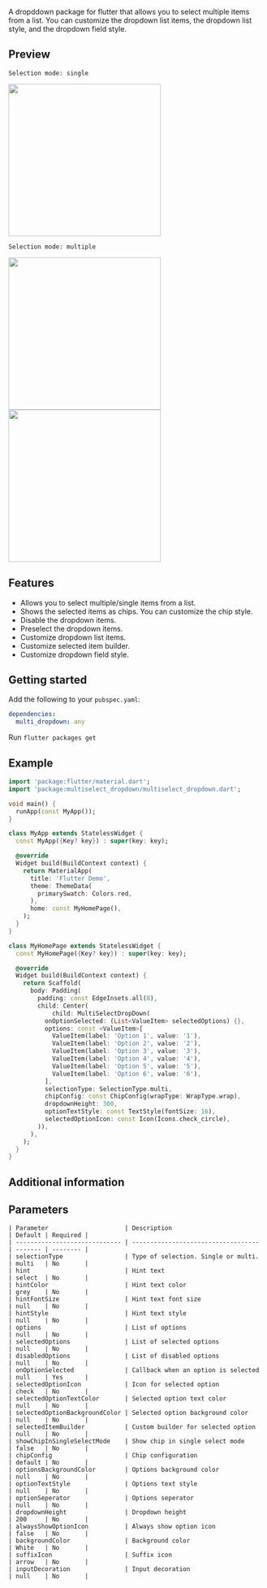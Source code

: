 A dropddown package for flutter that allows you to select multiple items from a list.
You can customize the dropdown list items, the dropdown list style, and the dropdown field style.

## Preview

`Selection mode: single`

[<img src="https://raw.githubusercontent.com/oi-narendra/multiselect-dropdown/main/screenshots/sample1.png" width="300"/>](sample1.png)

`Selection mode: multiple`

[<img src="https://raw.githubusercontent.com/oi-narendra/multiselect-dropdown/main/screenshots/sample2.gif" width="300"/>](sample2.gif)
[<img src="https://raw.githubusercontent.com/oi-narendra/multiselect-dropdown/main/screenshots/sample1.gif" width="300"/>](sample2.gif)



## Features
-  Allows you to select multiple/single items from a list.
-  Shows the selected items as chips. You can customize the chip style.
-  Disable the dropdown items.
-  Preselect the dropdown items.
-  Customize dropdown list items.
-  Customize selected item builder.
-  Customize dropdown field style.


## Getting started

Add the following to your `pubspec.yaml`:

```yaml
dependencies:
  multi_dropdown: any
```

Run `flutter packages get`

## Example

```dart
import 'package:flutter/material.dart';
import 'package:multiselect_dropdown/multiselect_dropdown.dart';

void main() {
  runApp(const MyApp());
}

class MyApp extends StatelessWidget {
  const MyApp({Key? key}) : super(key: key);

  @override
  Widget build(BuildContext context) {
    return MaterialApp(
      title: 'Flutter Demo',
      theme: ThemeData(
        primarySwatch: Colors.red,
      ),
      home: const MyHomePage(),
    );
  }
}

class MyHomePage extends StatelessWidget {
  const MyHomePage({Key? key}) : super(key: key);

  @override
  Widget build(BuildContext context) {
    return Scaffold(
      body: Padding(
        padding: const EdgeInsets.all(8),
        child: Center(
            child: MultiSelectDropDown(
          onOptionSelected: (List<ValueItem> selectedOptions) {},
          options: const <ValueItem>[
            ValueItem(label: 'Option 1', value: '1'),
            ValueItem(label: 'Option 2', value: '2'),
            ValueItem(label: 'Option 3', value: '3'),
            ValueItem(label: 'Option 4', value: '4'),
            ValueItem(label: 'Option 5', value: '5'),
            ValueItem(label: 'Option 6', value: '6'),
          ],
          selectionType: SelectionType.multi,
          chipConfig: const ChipConfig(wrapType: WrapType.wrap),
          dropdownHeight: 300,
          optionTextStyle: const TextStyle(fontSize: 16),
          selectedOptionIcon: const Icon(Icons.check_circle),
        )),
      ),
    );
  }
}

```

## Additional information

## Parameters
   
    | Parameter                     | Description                         | Default | Required | 
    | ----------------------------- | ----------------------------------- | ------- | -------- |
    | selectionType                 | Type of selection. Single or multi. | multi   | No       |
    | hint                          | Hint text                           | select  | No       |
    | hintColor                     | Hint text color                     | grey    | No       |
    | hintFontSize                  | Hint text font size                 | null    | No       |
    | hintStyle                     | Hint text style                     | null    | No       |
    | options                       | List of options                     | null    | No       |
    | selectedOptions               | List of selected options            | null    | No       |
    | disabledOptions               | List of disabled options            | null    | No       |
    | onOptionSelected              | Callback when an option is selected | null    | Yes      |
    | selectedOptionIcon            | Icon for selected option            | check   | No       |
    | selectedOptionTextColor       | Selected option text color          | null    | No       |
    | selectedOptionBackgroundColor | Selected option background color    | null    | No       |
    | selectedItemBuilder           | Custom builder for selected option  | null    | No       |
    | showChipInSingleSelectMode    | Show chip in single select mode     | false   | No       |
    | chipConfig                    | Chip configuration                  | default | No       |
    | optionsBackgroundColor        | Options background color            | null    | No       |
    | optionTextStyle               | Options text style                  | null    | No       |
    | optionSeperator               | Options seperator                   | null    | No       |
    | dropdownHeight                | Dropdown height                     | 200     | No       |
    | alwaysShowOptionIcon          | Always show option icon             | false   | No       |
    | backgroundColor               | Background color                    | White   | No       |
    | suffixIcon                    | Suffix icon                         | arrow   | No       |
    | inputDecoration               | Input decoration                    | null    | No       |

